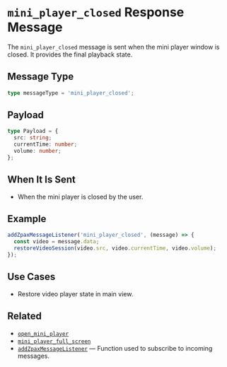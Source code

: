 # `mini_player_closed` Response Message

The `mini_player_closed` message is sent when the mini player window is closed. It provides the final playback state.

## Message Type

```ts
type messageType = 'mini_player_closed';
```

## Payload

```ts
type Payload = {
  src: string;
  currentTime: number;
  volume: number;
};
```

## When It Is Sent

- When the mini player is closed by the user.

## Example

```ts
addZpaxMessageListener('mini_player_closed', (message) => {
  const video = message.data;
  restoreVideoSession(video.src, video.currentTime, video.volume);
});
```

## Use Cases

- Restore video player state in main view.

## Related

- [`open_mini_player`](../request-message/open_mini_player.md)
- [`mini_player_full_screen`](#mini_player_full_screen-message)
- [`addZpaxMessageListener`](../addZpaxMessageListener.md) — Function used to subscribe to incoming messages.
